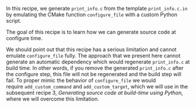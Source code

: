 In this recipe, we generate `print_info.c` from the template `print_info.c.in`
by emulating the CMake function `configure_file` with a custom Python script.

The goal of this recipe is to learn how we can generate source code at
configure time.

We should point out that this recipe has a serious limitation and cannot
emulate `configure_file` fully. The approach that we present here cannot
generate an automatic dependency which would regenerate `print_info.c` at build
time. In other words, if you remove the generated `print_info.c` after the
configure step, this file will not be regenerated and the build step will fail.
To proper mimic the behavior of `configure_file` we would
require `add_custom_command` and `add_custom_target`, which we will use in the
subsequent recipe 3, *Generating source code at build-time using Python*, where
we will overcome this limitation.
